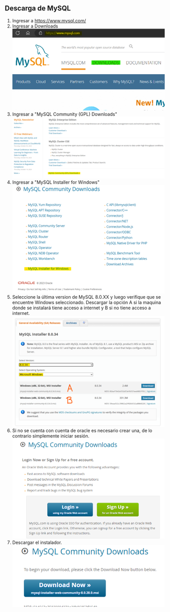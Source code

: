 ## Descarga de  MySQL
1. Ingresar a <https://www.mysql.com/>
2. Ingresar a Downloads\
![mysql downloads](descarga_mysql/ingresardownloads.png "Downloads")
3. Ingresar a "MySQL Community (GPL) Downloads"\
![mysql community downloads](descarga_mysql/downloads2.png "Community Downloads")
4. Ingresar a "MySQL Installer for Windows"\
![mysql Installer](descarga_mysql/downloads3.png "Installers")
5. Seleccione la  última version de MySQL 8.0.XX y luego verifique que se encuentre Windows seleccionado. Descargar la opción A si la maquina donde se instalará tiene acceso a internet y B si no tiene acceso a internet.\
![mysql A y B downloads](descarga_mysql/downloads4.png "A y B Downloads")
6. Si no se cuenta con cuenta de oracle es necesario crear una, de lo contrario simplemente iniciar sesión.\
![mysql account downloads](descarga_mysql/downloads5.png "account Downloads")
7. Descargar el instalador.\
![mysql final downloads](descarga_mysql/downloads6.png "final Downloads")
